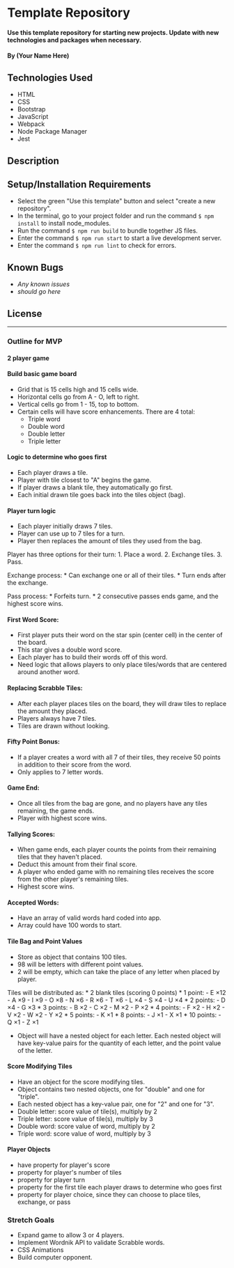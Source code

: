 # Template Repository

#### Use this template repository for starting new projects. Update with new technologies and packages when necessary.

#### By (Your Name Here)

## Technologies Used

* HTML
* CSS
* Bootstrap
* JavaScript
* Webpack
* Node Package Manager
* Jest

## Description

## Setup/Installation Requirements

* Select the green "Use this template" button and select "create a new repository".
* In the terminal, go to your project folder and run the command `$ npm install` to install node_modules.
* Run the command `$ npm run build` to bundle together JS files.
* Enter the command `$ npm run start` to start a live development server.
* Enter the command `$ npm run lint` to check for errors.

## Known Bugs

* _Any known issues_
* _should go here_

## License

--------------------------------------------------------------------------------------------------------------------

### Outline for MVP

#### 2 player game
  
#### Build basic game board
  * Grid that is 15 cells high and 15 cells wide.
  * Horizontal cells go from A - O, left to right.
  * Vertical cells go from 1 - 15, top to bottom.
  * Certain cells will have score enhancements. There are 4 total:
    * Triple word
    * Double word
    * Double letter
    * Triple letter
  
#### Logic to determine who goes first
  * Each player draws a tile.
  * Player with tile closest to "A" begins the game.
  * If player draws a blank tile, they automatically go first.
  * Each initial drawn tile goes back into the tiles object (bag).

#### Player turn logic
  * Each player initially draws 7 tiles.
  * Player can use up to 7 tiles for a turn.
  * Player then replaces the amount of tiles they used from the bag.

  Player has three options for their turn:
    1. Place a word.
    2. Exchange tiles.
    3. Pass.

  Exchange process:
    * Can exchange one or all of their tiles.
    * Turn ends after the exchange.

  Pass process:
    * Forfeits turn.
    * 2 consecutive passes ends game, and the highest score wins.

#### First Word Score:

  * First player puts their word on the star spin (center cell) in the center of the board.
  * This star gives a double word score.
  * Each player has to build their words off of this word.
  * Need logic that allows players to only place tiles/words that are centered around another word.

#### Replacing Scrabble Tiles:

  * After each player places tiles on the board, they will draw tiles to replace the amount they placed.
  * Players always have 7 tiles.
  * Tiles are drawn without looking.

#### Fifty Point Bonus:

  * If a player creates a word with all 7 of their tiles, they receive 50 points in addition to their score from the word.
  * Only applies to 7 letter words.

#### Game End:

  * Once all tiles from the bag are gone, and no players have any tiles remaining, the game ends.
  * Player with highest score wins.

#### Tallying Scores:

  * When game ends, each player counts the points from their remaining tiles that they haven't placed.
  * Deduct this amount from their final score.
  * A player who ended game with no remaining tiles receives the score from the other player's remaining tiles.
  * Highest score wins.

#### Accepted Words:

  * Have an array of valid words hard coded into app.
  * Array could have 100 words to start.

#### Tile Bag and Point Values 

  * Store as object that contains 100 tiles.
  * 98 will be letters with different point values.
  * 2 will be empty, which can take the place of any letter when placed by player.
    
  Tiles will be distributed as:
    * 2 blank tiles (scoring 0 points)
    * 1 point: 
      - E ×12 
      - A ×9 
      - I ×9 
      - O ×8 
      - N ×6
      - R ×6
      - T ×6
      - L ×4
      - S ×4
      - U ×4
    * 2 points: 
      - D ×4
      - G ×3
    * 3 points: 
      - B ×2 
      - C ×2
      - M ×2
      - P ×2
    * 4 points: 
      - F ×2 
      - H ×2
      - V ×2
      - W ×2 
      - Y ×2
    * 5 points: 
      - K ×1
    * 8 points: 
      - J ×1
      - X ×1
    * 10 points: 
      - Q ×1 
      - Z ×1
      
  * Object will have a nested object for each letter. Each nested object will have key-value pairs for the quantity of each letter, and the point value of the letter.

#### Score Modifying Tiles

  * Have an object for the score modifying tiles.
  * Object contains two nested objects, one for "double" and one for "triple".
  * Each nested object has a key-value pair, one for "2" and one for "3".
  * Double letter: score value of tile(s), multiply by 2
  * Triple letter: score value of tile(s), multiply by 3
  * Double word: score value of word, multiply by 2
  * Triple word: score value of word, multiply by 3
  
#### Player Objects

  * have property for player's score
  * property for player's number of tiles
  * property for player turn
  * property for the first tile each player draws to determine who goes first
  * property for player choice, since they can choose to place tiles, exchange, or pass

### Stretch Goals

* Expand game to allow 3 or 4 players.
* Implement Wordnik API to validate Scrabble words.
* CSS Animations
* Build computer opponent.
  
  


